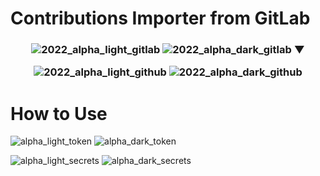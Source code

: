 # Contributions Importer from GitLab

<h3 align="center">

  ![2022_alpha_light_gitlab](https://user-images.githubusercontent.com/23136222/207664781-a0cb309d-9154-4b0d-8c6f-47d8f779ce6d.png#gh-light-mode-only)
  ![2022_alpha_dark_gitlab](https://user-images.githubusercontent.com/23136222/207656073-9767a871-55be-4446-ac4c-3c6e8387bd21.png#gh-dark-mode-only)
  ▼

  ![2022_alpha_light_github](https://user-images.githubusercontent.com/23136222/207667695-8ae40bef-4af9-469e-908f-26892b15ae7c.png#gh-light-mode-only)
  ![2022_alpha_dark_github](https://user-images.githubusercontent.com/23136222/207667690-b853ccd7-8ab6-4000-8f69-cfc0f0faa585.png#gh-dark-mode-only)
</h3>

# How to Use

<p align="center">

  ![alpha_light_token](https://user-images.githubusercontent.com/23136222/207954561-f9248126-6368-45e7-9de4-6972d0edabdd.png#gh-light-mode-only)
  ![alpha_dark_token](https://user-images.githubusercontent.com/23136222/207954536-61f87dce-9c5a-4633-a49a-dd49ae5aac53.png#gh-dark-mode-only)
</p>

<p align="center">

  ![alpha_light_secrets](https://user-images.githubusercontent.com/23136222/207987066-d25e9051-3161-4d93-938c-5e9c1eab7aea.png#gh-light-mode-only)
  ![alpha_dark_secrets](https://user-images.githubusercontent.com/23136222/207987065-8f0aacc4-3fea-416f-8abc-124d6b7d8c8b.png#gh-dark-mode-only)
</p>
